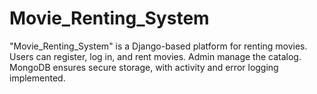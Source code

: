 # Movie_Renting_System
"Movie_Renting_System" is a Django-based platform for renting movies. Users can register, log in, and rent movies. Admin manage the catalog. MongoDB ensures secure storage, with activity and error logging implemented.
